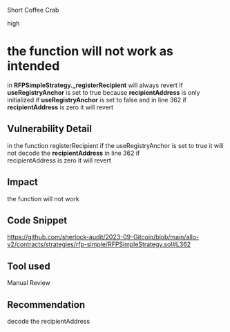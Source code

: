 Short Coffee Crab

high

# the function will not work as intended
in **RFPSimpleStrategy._registerRecipient** will always revert if **useRegistryAnchor** is set to true because  **recipientAddress** is only initialized if **useRegistryAnchor** is set to false and in line 362 if **recipientAddress** is zero it will revert
## Vulnerability Detail
in the function registerRecipient if the useRegistryAnchor is set to true it will not decode the **recipientAddress** in line 362 if             
 recipientAddress is zero it will revert 
## Impact
the  function will  not work 
## Code Snippet
https://github.com/sherlock-audit/2023-09-Gitcoin/blob/main/allo-v2/contracts/strategies/rfp-simple/RFPSimpleStrategy.sol#L362
## Tool used

Manual Review

## Recommendation
decode the recipientAddress 